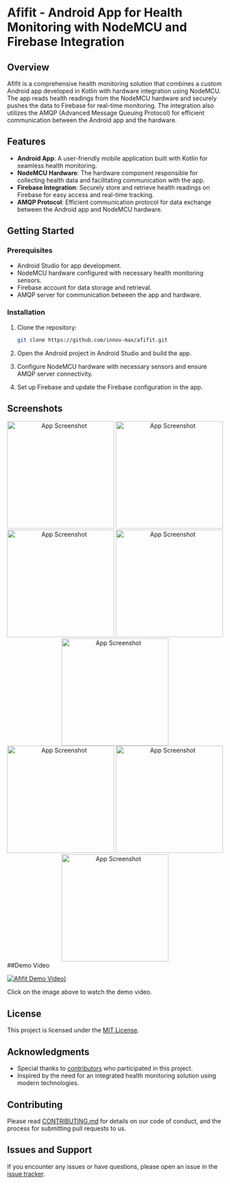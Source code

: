 # Afifit - Android App for Health Monitoring with NodeMCU and Firebase Integration

## Overview

Afifit is a comprehensive health monitoring solution that combines a custom Android app developed in Kotlin with hardware integration using NodeMCU. The app reads health readings from the NodeMCU hardware and securely pushes the data to Firebase for real-time monitoring. The integration also utilizes the AMQP (Advanced Message Queuing Protocol) for efficient communication between the Android app and the hardware.

## Features

- **Android App**: A user-friendly mobile application built with Kotlin for seamless health monitoring.
- **NodeMCU Hardware**: The hardware component responsible for collecting health data and facilitating communication with the app.
- **Firebase Integration**: Securely store and retrieve health readings on Firebase for easy access and real-time tracking.
- **AMQP Protocol**: Efficient communication protocol for data exchange between the Android app and NodeMCU hardware.

## Getting Started

### Prerequisites

- Android Studio for app development.
- NodeMCU hardware configured with necessary health monitoring sensors.
- Firebase account for data storage and retrieval.
- AMQP server for communication between the app and hardware.

### Installation

1. Clone the repository:

    ```bash
    git clone https://github.com/innov-max/afifit.git
    ```

2. Open the Android project in Android Studio and build the app.

3. Configure NodeMCU hardware with necessary sensors and ensure AMQP server connectivity.

4. Set up Firebase and update the Firebase configuration in the app.

## Screenshots

<div align="center">
  <img src="affit_hardware/screen1.jpeg" alt="App Screenshot" width="250"/>
  <img src="affit_hardware/screen2.jpeg" alt="App Screenshot" width="250"/>
  <img src="affit_hardware/screen3.jpeg" alt="App Screenshot" width="250"/>
      <img src="affit_hardware/screen4.jpeg" alt="App Screenshot" width="250"/>
    
    
  <img src="affit_hardware/otp.png" alt="App Screenshot" width="250"/>
</div>

<div align="center">
   <img src="affit_hardware/OTP.jpeg" alt="App Screenshot" width="250"/>
      <img src="affit_hardware/Nutrition UI.jpeg" alt="App Screenshot" width="250"/>
      <img src="affit_hardware/screen7.jpeg" alt="App Screenshot" width="250"/>
</div>
##Demo Video

[![Afifit Demo Video](affit_hardware/demo.jpeg))](https://youtu.be/8DCyiNHlaGk)

Click on the image above to watch the demo video.

## License

This project is licensed under the [MIT License](LICENSE.md).

## Acknowledgments

- Special thanks to [contributors](CONTRIBUTORS.md) who participated in this project.
- Inspired by the need for an integrated health monitoring solution using modern technologies.

## Contributing

Please read [CONTRIBUTING.md](CONTRIBUTING.md) for details on our code of conduct, and the process for submitting pull requests to us.

## Issues and Support

If you encounter any issues or have questions, please open an issue in the [issue tracker](https://github.com/innov-max/afifit/issues).

